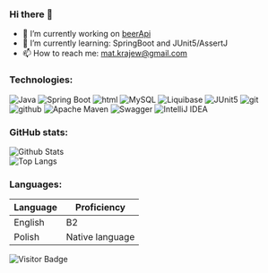 ### Hi there :penguin:
- 🔭 I’m currently working on [beerApi](https://github.com/matsior/beer-api)
- 🌱 I’m currently learning: SpringBoot and JUnit5/AssertJ
- 📫 How to reach me: mat.krajew@gmail.com

### Technologies:
![Java](https://img.shields.io/badge/-Java%2017-black?style=flat&logo=java)
![Spring Boot](https://img.shields.io/badge/-Spring%20Boot-black?style=flat&logo=springboot)
![html](https://img.shields.io/badge/-HTML5-black?style=flat&logo=html5)
![MySQL](https://img.shields.io/badge/-MySql-black?style=flat&logo=mysql&logoColor=white)
![Liquibase](https://img.shields.io/badge/-Liquibase-black?style=flat&logo=liquibase)
![JUnit5](https://img.shields.io/badge/-JUnit5-black?style=flat&logo=junit5)
![git](https://img.shields.io/badge/-Git-black?style=flat&logo=git)
![github](https://img.shields.io/badge/-GitHub-black?style=flat&logo=github)
![Apache Maven](https://img.shields.io/badge/-Apache%20Maven-black?style=flat&logo=apachemaven)
![Swagger](https://img.shields.io/badge/-Swagger-black?style=flat&logo=swagger)
![IntelliJ IDEA](https://img.shields.io/badge/-IntelliJ%20IDEA-black?style=flat&logo=intellijidea)

### GitHub stats:
![Github Stats](https://github-readme-stats.vercel.app/api?username=matsior&show_icons=true&count_private=true&custom_title=My%20github%20stats)<br/>
![Top Langs](https://github-readme-stats.vercel.app/api/top-langs/?username=matsior)

### Languages:
| Language      | Proficiency            |
| ------------- | -----------------------|
| English       | B2                     |
| Polish        | Native language        |

![Visitor Badge](https://visitor-badge.laobi.icu/badge?page_id=matsior.matsior)
